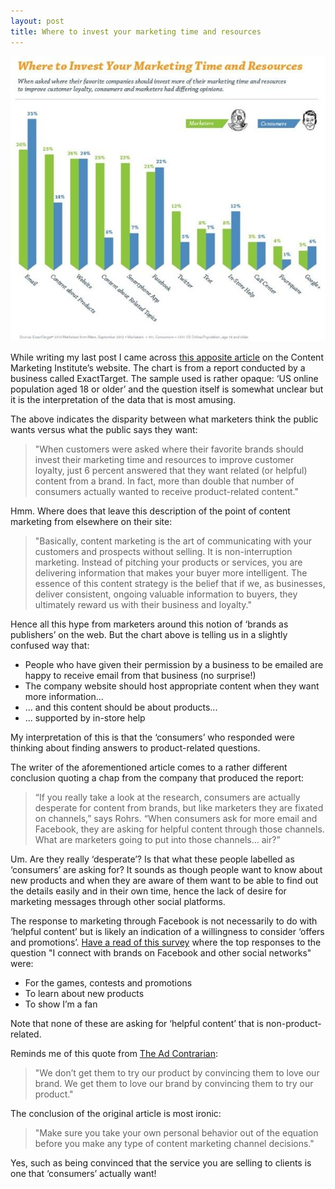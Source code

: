 ```yaml
---
layout: post
title: Where to invest your marketing time and resources
---
```


[![Marketing time and resources](/assets/images-inline/time-and-resources.jpg)](/assets/images-original/time-and-resources-original.jpg)

While writing my last post I came across [this apposite article](http://contentmarketinginstitute.com/2013/01/consumer-content-marketing-conundrum-more-or-less-content/) on the Content Marketing Institute’s website. The chart is from a report conducted by a business called ExactTarget. The sample used is rather opaque: ‘US online population aged 18 or older’ and the question itself is somewhat unclear but it is the interpretation of the data that is most amusing.

The above indicates the disparity between what marketers think the public wants versus what the public says they want:

> "When customers were asked where their favorite brands should invest their marketing time and resources to improve customer loyalty, just 6 percent answered that they want related (or helpful) content from a brand. In fact, more than double that number of consumers actually wanted to receive product-related content."

Hmm. Where does that leave this description of the point of content marketing from elsewhere on their site:

> "Basically, content marketing is the art of communicating with your customers and prospects without selling. It is non-interruption marketing. Instead of pitching your products or services, you are delivering information that makes your buyer more intelligent. The essence of this content strategy is the belief that if we, as businesses, deliver consistent, ongoing valuable information to buyers, they ultimately reward us with their business and loyalty."

Hence all this hype from marketers around this notion of ‘brands as publishers’ on the web. But the chart above is telling us in a slightly confused way that:

* People who have given their permission by a business to be emailed are happy to receive email from that business (no surprise!)
* The company website should host appropriate content when they want more information...
* ... and this content should be about products...
* ... supported by in-store help

My interpretation of this is that the ‘consumers’ who responded were thinking about finding answers to product-related questions.

The writer of the aforementioned article comes to a rather different conclusion quoting a chap from the company that produced the report:

> “If you really take a look at the research, consumers are actually desperate for content from brands, but like marketers they are fixated on channels,” says Rohrs. “When consumers ask for more email and Facebook, they are asking for helpful content through those channels. What are marketers going to put into those channels… air?”

Um. Are they really ‘desperate’? Is that what these people labelled as ‘consumers’ are asking for? It sounds as though people want to know about new products and when they are aware of them want to be able to find out the details easily and in their own time, hence the lack of desire for marketing messages through other social platforms.

The response to marketing through Facebook is not necessarily to do with ‘helpful content’ but is likely an indication of a willingness to consider ‘offers and promotions’. [Have a read of this survey](http://socialmediatoday.com/steve-olenski/412114/major-disconnect-between-brands-and-consumers-when-it-comes-social-media) where the top responses to the question "I connect with brands on Facebook and other social networks" were:

* For the games, contests and promotions
* To learn about new products
* To show I’m a fan

Note that none of these are asking for ‘helpful content’ that is non-product-related.

Reminds me of this quote from [The Ad Contrarian](http://adcontrarian.blogspot.co.uk/):

> "We don’t get them to try our product by convincing them to love our brand. We get them to love our brand by convincing them to try our product."

The conclusion of the original article is most ironic:

> "Make sure you take your own personal behavior out of the equation before you make any type of content marketing channel decisions."

Yes, such as being convinced that the service you are selling to clients is one that ‘consumers’ actually want!